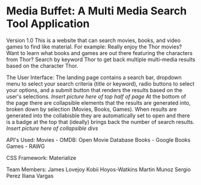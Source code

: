 # Media Buffet: A Multi Media Search Tool Application
Version 1.0
This is a website that can search movies, books, and video games to find like material.
For example: Really enjoy the Thor movies? Want to learn what books and games are out there featuring the characters from Thor? Search by keyword Thor to get back multiple multi-media results based on the character Thor. 

The User Interface:
The landing page contains a search bar, dropdown menu to select your search criteria (title or keyword), radio buttons to select your options, and a submit button that renders the results based on the user's selections. 
*Insert picture here of top half of page*
At the bottom of the page there are collapsible elements that the results are generated into, broken down by selection (Movies, Books, Games). When results are generated into the collabisble they are automatically set to open and there is a badge at the top that (ideally) brings back the number of search results.
*Insert picture here of collapsible divs*

API's Used:
Movies - OMDB: Open Movie Database
Books - Google Books
Games - RAWG

CSS Framework:
Materialize

Team Members:
James Lovejoy
Kobii Hoyos-Watkins
Martin Munoz
Sergio Perez
Iliana Vargas
